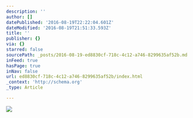 ```yaml
---
description: ''
author: []
datePublished: '2016-08-19T22:22:04.601Z'
dateModified: '2016-08-19T21:51:33.593Z'
title: ''
publisher: {}
via: {}
starred: false
sourcePath: _posts/2016-08-19-ed8830cf-718c-4c12-a746-8299635af52b.md
inFeed: true
hasPage: true
inNav: false
url: ed8830cf-718c-4c12-a746-8299635af52b/index.html
_context: 'http://schema.org'
_type: Article

---
```

![](https://the-grid-user-content.s3-us-west-2.amazonaws.com/ed799c89-1de3-4579-ba09-db76d1b0daf0.jpg)